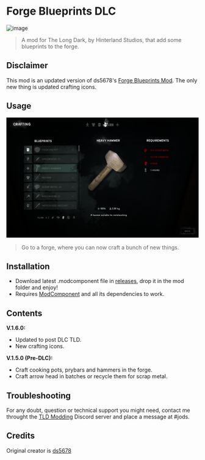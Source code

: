 # Forge Blueprints DLC

![image](https://github.com/Jods-Its/Forge-Blueprints-DLC/blob/main/IMGs/FBCover.png)

> A mod for The Long Dark, by Hinterland Studios, that add some blueprints to the forge.

## Disclaimer

This mod is an updated version of ds5678's [Forge Blueprints Mod](https://github.com/ds5678/ForgeBlueprintsMod). The only new thing is updated crafting icons.

## Usage 

![image](https://github.com/Jods-Its/Forge-Blueprints-DLC/blob/main/IMGs/20230615154843_1.jpg)

> Go to a forge, where you can now craft a bunch of new things.

## Installation 

* Download latest .modcomponent file in [releases](), drop it in the mod folder and enjoy!
* Requires [ModComponent](https://github.com/dommrogers/ModComponent) and all its dependencies to work.

## Contents

**V.1.6.0:**
* Updated to post DLC TLD.
* New crafting icons.

**V.1.5.0 (Pre-DLC):**
* Craft cooking pots, prybars and hammers in the forge.
* Craft arrow head in batches or recycle them for scrap metal.

## Troubleshooting

For any doubt, question or technical support you might need, contact me throught the [TLD Modding](https://discord.com/invite/nb2jQez) Discord server and place a message at #jods.

## Credits

Original creator is [ds5678](https://github.com/ds5678)
